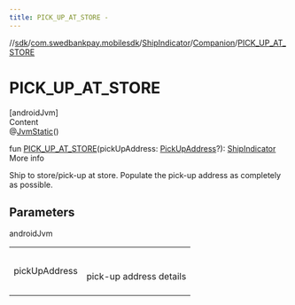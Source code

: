```yaml
---
title: PICK_UP_AT_STORE -
---
```

//[sdk](../../../../index)/[com.swedbankpay.mobilesdk](../../index)/[ShipIndicator](../index)/[Companion](index)/[PICK_UP_AT_STORE](-p-i-c-k_-u-p_-a-t_-s-t-o-r-e)



# PICK_UP_AT_STORE  
[androidJvm]  
Content  
@[JvmStatic](https://kotlinlang.org/api/latest/jvm/stdlib/kotlin.jvm/-jvm-static/index.html)()  
  
fun [PICK_UP_AT_STORE](-p-i-c-k_-u-p_-a-t_-s-t-o-r-e)(pickUpAddress: [PickUpAddress](../../-pick-up-address/index)?): [ShipIndicator](../index)  
More info  


Ship to store/pick-up at store. Populate the pick-up address as completely as possible.



## Parameters  
  
androidJvm  
  
| | |
|---|---|
| <a name="com.swedbankpay.mobilesdk/ShipIndicator.Companion/PICK_UP_AT_STORE/#com.swedbankpay.mobilesdk.PickUpAddress?/PointingToDeclaration/"></a>pickUpAddress| <a name="com.swedbankpay.mobilesdk/ShipIndicator.Companion/PICK_UP_AT_STORE/#com.swedbankpay.mobilesdk.PickUpAddress?/PointingToDeclaration/"></a><br><br>pick-up address details<br><br>|
  
  



